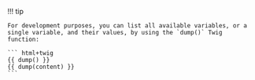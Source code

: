 !!! tip

    For development purposes, you can list all available variables, or a single variable, and their values, by using the `dump()` Twig function:
    
    ``` html+twig
    {{ dump() }}
    {{ dump(content) }}
    ```
